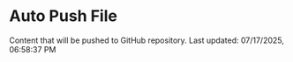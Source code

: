 # Auto Push File

Content that will be pushed to GitHub repository.
Last updated: 07/17/2025, 06:58:37 PM